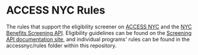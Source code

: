 # ACCESS NYC Rules

The rules that support the eligibility screener on [ACCESS NYC](https://access.nyc.gov) and the [NYC Benefits Screening API](https://screeningapidocs.cityofnewyork.us). Eligibility guidelines can be found on the [Screening API documentation site](https://screeningapidocs.cityofnewyork.us/eligibility-guidelines), and individual programs' rules can be found in the accessnyc/rules folder within this repository. 
